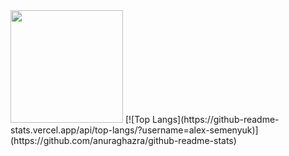 <img height="180em" src="https://github-readme-stats.vercel.app/api?username=alex-semenyuk&show_icons=true&hide_border=true&&count_private=true&include_all_commits=true" />
[![Top Langs](https://github-readme-stats.vercel.app/api/top-langs/?username=alex-semenyuk)](https://github.com/anuraghazra/github-readme-stats)
